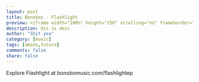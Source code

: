 ```yaml
---
layout: post
title: Bonoboz - Flashlight
preview: <iframe width="100%" height="150" scrolling="no" frameborder="no" src="https://w.soundcloud.com/player/?url=https%3A//api.soundcloud.com/tracks/171474718&amp;auto_play=false&amp;hide_related=false&amp;show_comments=true&amp;show_user=true&amp;show_reposts=false&amp;visual=true"></iframe>
description: dis is desc
author: "Shit yea"
category: [music]
tags: [amaze,future]
comments: false
share: false
---
```


Explore Flashlight at bonobomusic.com/flashlightep